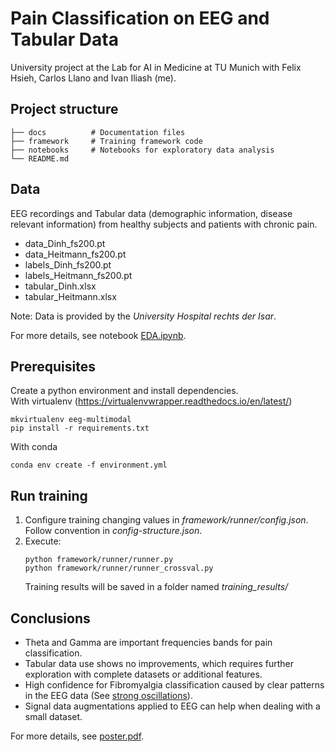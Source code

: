 # Pain Classification on EEG and Tabular Data
University project at the Lab for AI in Medicine at TU Munich with Felix Hsieh, Carlos Llano and Ivan Iliash (me).

## Project structure

    ├── docs          # Documentation files
    ├── framework     # Training framework code
    ├── notebooks     # Notebooks for exploratory data analysis
    └── README.md

## Data
EEG recordings and Tabular data (demographic information, disease relevant information) from healthy subjects and patients
with chronic pain.
- data_Dinh_fs200.pt
- data_Heitmann_fs200.pt
- labels_Dinh_fs200.pt
- labels_Heitmann_fs200.pt
- tabular_Dinh.xlsx
- tabular_Heitmann.xlsx

Note: Data is provided by the _University Hospital rechts der Isar_.

For more details, see notebook [EDA.ipynb](notebooks/EDA.ipynb).

## Prerequisites
Create a python environment and install dependencies.  
With virtualenv (https://virtualenvwrapper.readthedocs.io/en/latest/)
```
mkvirtualenv eeg-multimodal
pip install -r requirements.txt
```
With conda
```
conda env create -f environment.yml
```
   
## Run training
1. Configure training changing values in _framework/runner/config.json_. Follow convention in _config-structure.json_.
2. Execute:
   ```
   python framework/runner/runner.py
   python framework/runner/runner_crossval.py
   ```
   Training results will be saved in a folder named _training_results/_


## Conclusions

* Theta and Gamma are important frequencies bands for pain classification.
* Tabular data use shows no improvements, which requires further exploration with complete datasets or additional features.
* High confidence for Fibromyalgia classification caused by clear patterns in the EEG data (See [strong oscillations](docs/avg-eeg-all-channels.png)).
* Signal data augmentations applied to EEG can help when dealing with a small dataset.

For more details, see [poster.pdf](docs/poster.pdf). 
